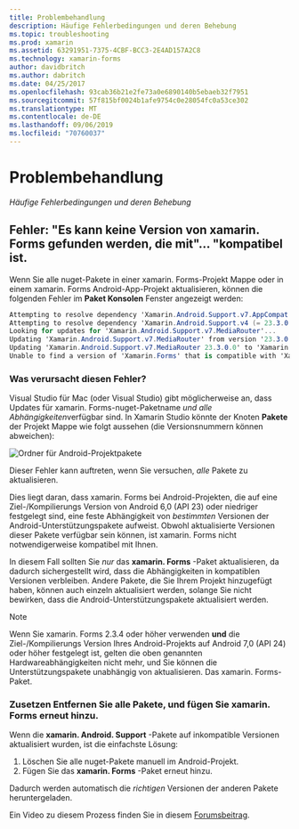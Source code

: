 ```yaml
---
title: Problembehandlung
description: Häufige Fehlerbedingungen und deren Behebung
ms.topic: troubleshooting
ms.prod: xamarin
ms.assetid: 63291951-7375-4CBF-BCC3-2E4AD157A2C8
ms.technology: xamarin-forms
author: davidbritch
ms.author: dabritch
ms.date: 04/25/2017
ms.openlocfilehash: 93cab36b21e2fe73a0e6890140b5ebaeb32f7951
ms.sourcegitcommit: 57f815bf0024b1afe9754c0e28054fc0a53ce302
ms.translationtype: MT
ms.contentlocale: de-DE
ms.lasthandoff: 09/06/2019
ms.locfileid: "70760037"
---
```

# <a name="troubleshooting"></a>Problembehandlung

_Häufige Fehlerbedingungen und deren Behebung_

## <a name="error-unable-to-find-a-version-of-xamarinforms-compatible-with"></a>Fehler: "Es kann keine Version von xamarin. Forms gefunden werden, die mit"... "kompatibel ist.

Wenn Sie alle nuget-Pakete in einer xamarin. Forms-Projekt Mappe oder in einem xamarin. Forms Android-App-Projekt aktualisieren, können die folgenden Fehler im **Paket Konsolen** Fenster angezeigt werden:

```csharp
Attempting to resolve dependency 'Xamarin.Android.Support.v7.AppCompat (= 23.3.0.0)'.
Attempting to resolve dependency 'Xamarin.Android.Support.v4 (= 23.3.0.0)'.
Looking for updates for 'Xamarin.Android.Support.v7.MediaRouter'...
Updating 'Xamarin.Android.Support.v7.MediaRouter' from version '23.3.0.0' to '23.3.1.0' in project 'Todo.Droid'.
Updating 'Xamarin.Android.Support.v7.MediaRouter 23.3.0.0' to 'Xamarin.Android.Support.v7.MediaRouter 23.3.1.0' failed.
Unable to find a version of 'Xamarin.Forms' that is compatible with 'Xamarin.Android.Support.v7.MediaRouter 23.3.0.0'.
```

### <a name="what-causes-this-error"></a>Was verursacht diesen Fehler?

Visual Studio für Mac (oder Visual Studio) gibt möglicherweise an, dass Updates für xamarin. Forms-nuget-Paketname *und alle Abhängigkeiten*verfügbar sind. In Xamarin Studio könnte der Knoten **Pakete** der Projekt Mappe wie folgt aussehen (die Versionsnummern können abweichen):

![](images/updates-available.png "Ordner für Android-Projektpakete")

Dieser Fehler kann auftreten, wenn Sie versuchen, _alle_ Pakete zu aktualisieren.

Dies liegt daran, dass xamarin. Forms bei Android-Projekten, die auf eine Ziel-/Kompilierungs Version von Android 6,0 (API 23) oder niedriger festgelegt sind, eine feste Abhängigkeit von *bestimmten* Versionen der Android-Unterstützungspakete aufweist. Obwohl aktualisierte Versionen dieser Pakete verfügbar sein können, ist xamarin. Forms nicht notwendigerweise kompatibel mit Ihnen.

In diesem Fall sollten Sie _nur_ das **xamarin. Forms** -Paket aktualisieren, da dadurch sichergestellt wird, dass die Abhängigkeiten in kompatiblen Versionen verbleiben. Andere Pakete, die Sie Ihrem Projekt hinzugefügt haben, können auch einzeln aktualisiert werden, solange Sie nicht bewirken, dass die Android-Unterstützungspakete aktualisiert werden.

> [!NOTE]
> Wenn Sie xamarin. Forms 2.3.4 oder höher verwenden **und** die Ziel-/Kompilierungs Version Ihres Android-Projekts auf Android 7,0 (API 24) oder höher festgelegt ist, gelten die oben genannten Hardwareabhängigkeiten nicht mehr, und Sie können die Unterstützungspakete unabhängig von aktualisieren. Das xamarin. Forms-Paket.

### <a name="fix-remove-all-packages-and-re-add-xamarinforms"></a>Zusetzen Entfernen Sie alle Pakete, und fügen Sie xamarin. Forms erneut hinzu.

Wenn die **xamarin. Android. Support** -Pakete auf inkompatible Versionen aktualisiert wurden, ist die einfachste Lösung:

1. Löschen Sie alle nuget-Pakete manuell im Android-Projekt.
2. Fügen Sie das **xamarin. Forms** -Paket erneut hinzu.

Dadurch werden automatisch die *richtigen* Versionen der anderen Pakete heruntergeladen.

Ein Video zu diesem Prozess finden Sie in diesem [Forumsbeitrag](https://forums.xamarin.com/discussion/comment/170012/#Comment_170012).
